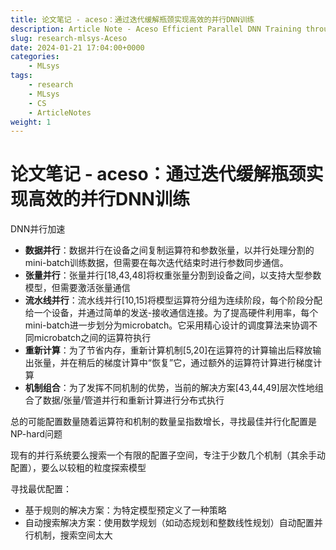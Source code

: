 ```yaml
---
title: 论文笔记 - aceso：通过迭代缓解瓶颈实现高效的并行DNN训练
description: Article Note - Aceso Efficient Parallel DNN Training through Iterative Bottleneck Alleviation
slug: research-mlsys-Aceso
date: 2024-01-21 17:04:00+0000
categories:
    - MLsys
tags:
    - research
    - MLsys
    - CS
    - ArticleNotes
weight: 1
---
```


# 论文笔记 - aceso：通过迭代缓解瓶颈实现高效的并行DNN训练

DNN并行加速

- **数据并行**：数据并行在设备之间复制运算符和参数张量，以并行处理分割的mini-batch训练数据，但需要在每次迭代结束时进行参数同步通信。
- **张量并行**：张量并行[18,43,48]将权重张量分割到设备之间，以支持大型参数模型，但需要激活张量通信
- **流水线并行**：流水线并行[10,15]将模型运算符分组为连续阶段，每个阶段分配给一个设备，并通过简单的发送-接收通信连接。为了提高硬件利用率，每个mini-batch进一步划分为microbatch。它采用精心设计的调度算法来协调不同microbatch之间的运算符执行
- **重新计算**：为了节省内存，重新计算机制[5,20]在运算符的计算输出后释放输出张量，并在稍后的梯度计算中“恢复”它，通过额外的运算符计算进行梯度计算
- **机制组合**：为了发挥不同机制的优势，当前的解决方案[43,44,49]层次性地组合了数据/张量/管道并行和重新计算进行分布式执行

总的可能配置数量随着运算符和机制的数量呈指数增长，寻找最佳并行化配置是NP-hard问题

现有的并行系统要么搜索一个有限的配置子空间，专注于少数几个机制（其余手动配置），要么以较粗的粒度探索模型

寻找最优配置：

- 基于规则的解决方案：为特定模型预定义了一种策略
- 自动搜索解决方案：使用数学规划（如动态规划和整数线性规划）自动配置并行机制，搜索空间太大